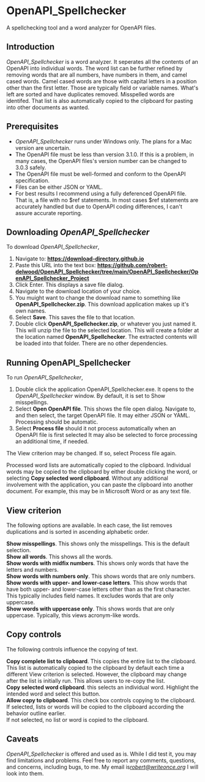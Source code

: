 # OpenAPI_Spellchecker
A spellchecking tool and a word analyzer for OpenAPI files.

## Introduction
*OpenAPI_Spellchecker* is a word analyzer.
It seperates all the contents of an OpenAPI into individual words.
The word list can be further refined by removing words that are all numbers, have numbers in them, and camel cased words.
Camel cased words are those with capital letters in a position other than the first letter.
Those are typically field or variable names.
What's left are sorted and have duplicates removed.
Misspelled words are identifed.
That list is also automatically copied to the clipboard for pasting into other documents as wanted.

## Prerequisites
* *OpenAPI_Spellchecker* runs under Windows only.
The plans for a Mac version are uncertain.
* The OpenAPI file must be less than version 3.1.0. If this is a problem, in many cases, the OpenAPI files's version number can be changed to 3.0.3 safely.
* The OpenAPI file must be well-formed and conform to the OpenAPI specification.
* Files can be either JSON or YAML.
* For best results I recommend using a fully deferenced OpenAPI file.
That is, a file with no $ref statements.
In most cases $ref statements are accurately handled but due to OpenAPI coding differences, I can't assure accurate reporting.

## Downloading *OpenAPI_Spellchecker*
To download *OpenAPI_Spellchecker*,
1. Navigate to: **https://download-directory.github.io**
2. Paste this URL into the text box: **https://github.com/robert-delwood/OpenAPI_Spellchecker/tree/main/OpenAPI_Spellchecker/OpenAPI_Spellchecker_Project**
3. Click Enter. This displays a save file dialog.
1. Navigate to the download location of your choice.
2. You muight want to change the download name to something like **OpenAPI_Spellchecker.zip**.
   This download application makes up it's own names.
1. Select **Save**. This saves the file to that location.
1. Double click **OpenAPI_Spellchecker.zip**, or whatever you just named it.
   This will unzip the file to the selected location.
   This will create a folder at the location named **OpenAPI_Spellchecker**.
   The extracted contents will be loaded into that folder.
   There are no other dependencies.

## Running OpenAPI_Spellchecker
To run *OpenAPI_Spellchecker*,
1. Double click the application OpenAPI_Spellchecker.exe.
It opens to the *OpenAPI_Spellchecker* window.
By default, it is set to Show misspellings.
1. Select **Open OpenAPI file**. This shows the file open dialog.
   Navigate to, and then select, the target OpenAPI file.
   It may either JSON or YAML.
   Processing should be automatic.
1. Select **Process file** should it not process automatically when an OpenAPI file is first selected
   It may also be selected to force processing an additional time, if needed.

The View criterion may be changed.
If so, select Process file again.

Processed word lists are automatically copied to the clipboard.
Individual words may be copied to the clipboard by either double clicking the word, or selecting **Copy selected word clipboard**.
Without any additional involvement with the application, you can paste the clipboard into another document.
For example, this may be in Microsoft Word or as any text file.

## View criterion
The following options are available.
In each case, the list removes duplications and is sorted in ascending alphabetic order.

**Show misspellings**. This shows only the misspellings.
This is the default selection.<br>
**Show all words**. This shows all the words.<br>
**Show words with midfix numbers**. This shows only words that have the letters and numbers.<br>
**Show words with numbers only**. This shows words that are only numbers.<br>
**Show words with upper- and lower-case letters**. This show words that have both upper- and lower-case letters other than as the first character.
This typically includes field names. It excludes words that are only uppercase.<br>
**Show words with uppercase only**. This shows words that are only uppercase. Typically, this views acronym-like words.

## Copy controls
The following controls influence the copying of text.

**Copy complete list to clipboard**. This copies the entire list to the clipboard.
This list is automatically copied to the clipboard by default each time a different View criterion is selected. 
However, the clipboard may change after the list is initially run.
This allows users to re-copy the list.<br>
**Copy selected word clipboard**. this selects an individual word. Highlight the intended word and select this button.<br>
**Allow copy to clipboard**. This check box controls copying to the clipboard.<br>
If selected, lists or words will be copied to the clipboard according the behavior outline earlier.<br>
If not selected, no list or word is copied to the clipboard.

## Caveats
*OpenAPI_Spellchecker* is offered and used as is.
While I did test it, you may find limitations and problems.
Feel free to report any comments, questions, and concerns, including bugs, to me.
My email is*robert@writeonce.org*
I will look into them.



